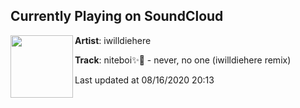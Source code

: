 ## Currently Playing on SoundCloud

[<img align="left" width="100" src="https://i1.sndcdn.com/artworks-000666832333-xflb63-t50x50.jpg">](https://soundcloud.com/iwilldiehere/niteboi-never-no-one-iwilldiehere-remix)

**Artist**: iwilldiehere 

**Track**: niteboi✨🌙 - never, no one (iwilldiehere remix)

Last updated at 08/16/2020 20:13
